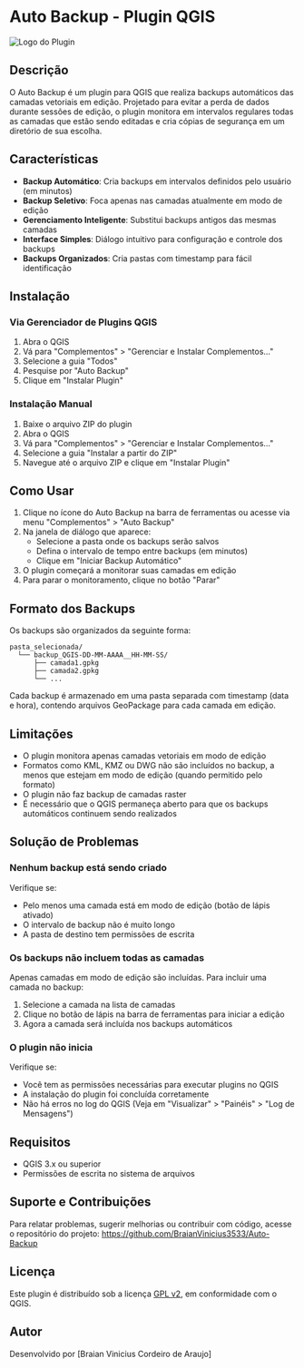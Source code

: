 # Auto Backup - Plugin QGIS

![Logo do Plugin](icon.png)

## Descrição

O Auto Backup é um plugin para QGIS que realiza backups automáticos das camadas vetoriais em edição. Projetado para evitar a perda de dados durante sessões de edição, o plugin monitora em intervalos regulares todas as camadas que estão sendo editadas e cria cópias de segurança em um diretório de sua escolha.

## Características

- **Backup Automático**: Cria backups em intervalos definidos pelo usuário (em minutos)
- **Backup Seletivo**: Foca apenas nas camadas atualmente em modo de edição
- **Gerenciamento Inteligente**: Substitui backups antigos das mesmas camadas
- **Interface Simples**: Diálogo intuitivo para configuração e controle dos backups
- **Backups Organizados**: Cria pastas com timestamp para fácil identificação

## Instalação

### Via Gerenciador de Plugins QGIS

1. Abra o QGIS
2. Vá para "Complementos" > "Gerenciar e Instalar Complementos..."
3. Selecione a guia "Todos"
4. Pesquise por "Auto Backup"
5. Clique em "Instalar Plugin"

### Instalação Manual

1. Baixe o arquivo ZIP do plugin
2. Abra o QGIS
3. Vá para "Complementos" > "Gerenciar e Instalar Complementos..."
4. Selecione a guia "Instalar a partir do ZIP"
5. Navegue até o arquivo ZIP e clique em "Instalar Plugin"

## Como Usar

1. Clique no ícone do Auto Backup na barra de ferramentas ou acesse via menu "Complementos" > "Auto Backup"
2. Na janela de diálogo que aparece:
   - Selecione a pasta onde os backups serão salvos
   - Defina o intervalo de tempo entre backups (em minutos)
   - Clique em "Iniciar Backup Automático"
3. O plugin começará a monitorar suas camadas em edição
4. Para parar o monitoramento, clique no botão "Parar"

## Formato dos Backups

Os backups são organizados da seguinte forma:

```
pasta_selecionada/
  └── backup_QGIS-DD-MM-AAAA__HH-MM-SS/
      ├── camada1.gpkg
      ├── camada2.gpkg
      └── ...
```

Cada backup é armazenado em uma pasta separada com timestamp (data e hora), contendo arquivos GeoPackage para cada camada em edição.

## Limitações

- O plugin monitora apenas camadas vetoriais em modo de edição
- Formatos como KML, KMZ ou DWG não são incluídos no backup, a menos que estejam em modo de edição (quando permitido pelo formato)
- O plugin não faz backup de camadas raster
- É necessário que o QGIS permaneça aberto para que os backups automáticos continuem sendo realizados

## Solução de Problemas

### Nenhum backup está sendo criado

Verifique se:
- Pelo menos uma camada está em modo de edição (botão de lápis ativado)
- O intervalo de backup não é muito longo
- A pasta de destino tem permissões de escrita

### Os backups não incluem todas as camadas

Apenas camadas em modo de edição são incluídas. Para incluir uma camada no backup:
1. Selecione a camada na lista de camadas
2. Clique no botão de lápis na barra de ferramentas para iniciar a edição
3. Agora a camada será incluída nos backups automáticos

### O plugin não inicia

Verifique se:
- Você tem as permissões necessárias para executar plugins no QGIS
- A instalação do plugin foi concluída corretamente
- Não há erros no log do QGIS (Veja em "Visualizar" > "Painéis" > "Log de Mensagens")

## Requisitos

- QGIS 3.x ou superior
- Permissões de escrita no sistema de arquivos

## Suporte e Contribuições

Para relatar problemas, sugerir melhorias ou contribuir com código, acesse o repositório do projeto:
https://github.com/BraianVinicius3533/Auto-Backup

## Licença

Este plugin é distribuído sob a licença [GPL v2](https://www.gnu.org/licenses/old-licenses/gpl-2.0.html), em conformidade com o QGIS.

## Autor

Desenvolvido por [Braian Vinicius Cordeiro de Araujo]
